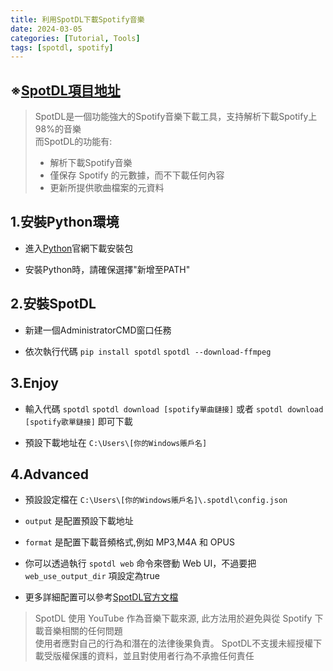 ```yaml
---
title: 利用SpotDL下載Spotify音樂
date: 2024-03-05
categories: [Tutorial, Tools]
tags: [spotdl, spotify]
---
```


## ※[SpotDL項目地址](https://github.com/spotDL/spotify-downloader)

>SpotDL是一個功能強大的Spotify音樂下載工具，支持解析下載Spotify上98%的音樂  
>而SpotDL的功能有:
>
>- 解析下載Spotify音樂
>- 僅保存 Spotify 的元數據，而不下載任何內容
>- 更新所提供歌曲檔案的元資料

## 1.安裝Python環境

- 進入[Python](https://www.python.org/downloads/)官網下載安裝包

- 安裝Python時，請確保選擇"新增至PATH"

## 2.安裝SpotDL

- 新建一個AdministratorCMD窗口任務

- 依次執行代碼 `pip install spotdl` `spotdl --download-ffmpeg`

## 3.Enjoy

- 輸入代碼 `spotdl` `spotdl download [spotify單曲鏈接]` 或者 `spotdl download [spotify歌單鏈接]` 即可下載

- 預設下載地址在 ```C:\Users\[你的Windows賬戶名]```

## 4.Advanced

- 預設設定檔在 `C:\Users\[你的Windows賬戶名]\.spotdl\config.json`
  
- `output` 是配置預設下載地址
  
- `format` 是配置下載音頻格式,例如 MP3,M4A 和 OPUS
  
- 你可以透過執行 `spotdl web` 命令來啓動 Web UI，不過要把 `web_use_output_dir` 項設定為true
  
- 更多詳細配置可以參考[SpotDL官方文檔](https://github.com/spotDL/spotify-downloader/blob/master/docs/usage.md)

>SpotDL 使用 YouTube 作為音樂下載來源, 此方法用於避免與從 Spotify 下載音樂相關的任何問題  
>使用者應對自己的行為和潛在的法律後果負責。 SpotDL不支援未經授權下載受版權保護的資料，並且對使用者行為不承擔任何責任

